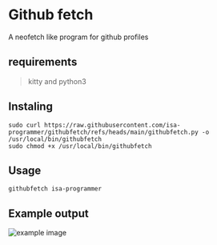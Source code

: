 # Github fetch

A neofetch like program for github profiles

## requirements
> kitty and python3

## Instaling
```
sudo curl https://raw.githubusercontent.com/isa-programmer/githubfetch/refs/heads/main/githubfetch.py -o /usr/local/bin/githubfetch
sudo chmod +x /usr/local/bin/githubfetch
```

## Usage
```
githubfetch isa-programmer
```
## Example output
![example image](https://i.imgur.com/DQLX6I3.png)
